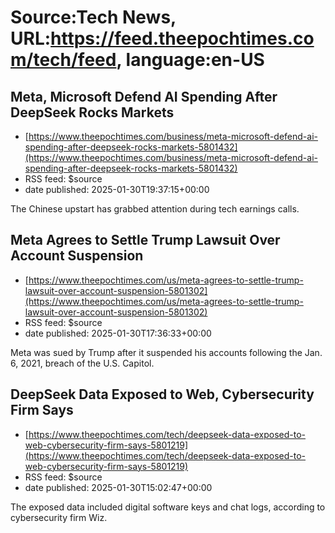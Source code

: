 # Source:Tech News, URL:https://feed.theepochtimes.com/tech/feed, language:en-US

## Meta, Microsoft Defend AI Spending After DeepSeek Rocks Markets
 - [https://www.theepochtimes.com/business/meta-microsoft-defend-ai-spending-after-deepseek-rocks-markets-5801432](https://www.theepochtimes.com/business/meta-microsoft-defend-ai-spending-after-deepseek-rocks-markets-5801432)
 - RSS feed: $source
 - date published: 2025-01-30T19:37:15+00:00

The Chinese upstart has grabbed attention during tech earnings calls.

## Meta Agrees to Settle Trump Lawsuit Over Account Suspension
 - [https://www.theepochtimes.com/us/meta-agrees-to-settle-trump-lawsuit-over-account-suspension-5801302](https://www.theepochtimes.com/us/meta-agrees-to-settle-trump-lawsuit-over-account-suspension-5801302)
 - RSS feed: $source
 - date published: 2025-01-30T17:36:33+00:00

Meta was sued by Trump after it suspended his accounts following the Jan. 6, 2021, breach of the U.S. Capitol.

## DeepSeek Data Exposed to Web, Cybersecurity Firm Says
 - [https://www.theepochtimes.com/tech/deepseek-data-exposed-to-web-cybersecurity-firm-says-5801219](https://www.theepochtimes.com/tech/deepseek-data-exposed-to-web-cybersecurity-firm-says-5801219)
 - RSS feed: $source
 - date published: 2025-01-30T15:02:47+00:00

The exposed data included digital software keys and chat logs, according to cybersecurity firm Wiz.

